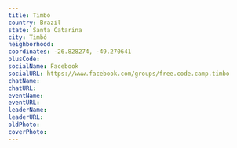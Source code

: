 ```yaml
---
title: Timbó
country: Brazil
state: Santa Catarina
city: Timbó
neighborhood: 
coordinates: -26.828274, -49.270641
plusCode:
socialName: Facebook
socialURL: https://www.facebook.com/groups/free.code.camp.timbo
chatName:
chatURL:
eventName:
eventURL:
leaderName:
leaderURL:
oldPhoto: 
coverPhoto:
---
```

